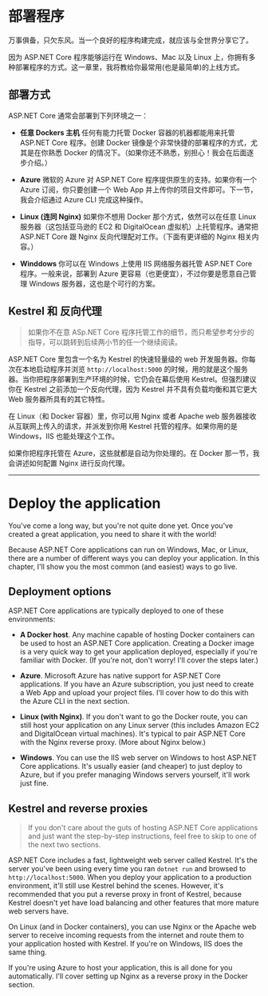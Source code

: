 # 部署程序

万事俱备，只欠东风。当一个良好的程序构建完成，就应该与全世界分享它了。

因为 ASP.NET Core 程序能够运行在 Windows、Mac 以及 Linux 上，你拥有多种部署程序的方式。这一章里，我将教给你最常用(也是最简单)的上线方式。

## 部署方式

ASP.NET Core 通常会部署到下列环境之一：

* **任意 Dockers 主机** 任何有能力托管 Docker 容器的机器都能用来托管 ASP.NET Core 程序。创建 Docker 镜像是个非常快捷的部署程序的方式，尤其是在你熟悉 Docker 的情况下。（如果你还不熟悉，别担心！我会在后面逐步介绍。）

* **Azure** 微软的 Azure 对 ASP.NET Core 程序提供原生的支持。如果你有一个 Azure 订阅，你只要创建一个 Web App 并上传你的项目文件即可。下一节，我会介绍通过 Azure CLI 完成这种操作。

* **Linux (连同 Nginx)** 如果你不想用 Docker 那个方式，依然可以在任意 Linux 服务器（这包括亚马逊的 EC2 和 DigitalOcean 虚拟机）上托管程序。通常把 ASP.NET Core 跟 Nginx 反向代理配对工作。（下面有更详细的 Nginx 相关内容。）

* **Winddows** 你可以在 Windows 上使用 IIS 网络服务器托管 ASP.NET Core 程序。一般来说，部署到 Azure 更容易（也更便宜），不过你要是愿意自己管理 Windows 服务器，这也是个可行的方案。

## Kestrel 和 反向代理

> 如果你不在意 ASp.NET Core 程序托管工作的细节，而只希望参考分步的指导，可以跳转到后续两小节的任一个继续阅读。

ASP.NET Core 里包含一个名为 Kestrel 的快速轻量级的 web 开发服务器。你每次在本地启动程序并浏览 `http://localhost:5000` 的时候，用的就是这个服务器。当你把程序部署到生产环境的时候，它仍会在幕后使用 Kestrel。但强烈建议你在 Kestrel 之前添加一个反向代理，因为 Kestrel 并不具有负载均衡和其它更大 Web 服务器所具有的其它特性。

在 Linux（和 Docker 容器）里，你可以用 Nginx 或者 Apache web 服务器接收从互联网上传入的请求，并派发到你用 Kestrel 托管的程序。如果你用的是 Windows，IIS 也能处理这个工作。

如果你把程序托管在 Azure，这些就都是自动为你处理的。在 Docker 那一节，我会讲述如何配置 Nginx 进行反向代理。

---

# Deploy the application
You've come a long way, but you're not quite done yet. Once you've created a great application, you need to share it with the world!

Because ASP.NET Core applications can run on Windows, Mac, or Linux, there are a number of different ways you can deploy your application. In this chapter, I'll show you the most common (and easiest) ways to go live.

## Deployment options

ASP.NET Core applications are typically deployed to one of these environments:

* **A Docker host**. Any machine capable of hosting Docker containers can be used to host an ASP.NET Core application. Creating a Docker image is a very quick way to get your application deployed, especially if you're familiar with Docker. (If you're not, don't worry! I'll cover the steps later.)

* **Azure**. Microsoft Azure has native support for ASP.NET Core applications. If you have an Azure subscription, you just need to create a Web App and upload your project files. I'll cover how to do this with the Azure CLI in the next section.

* **Linux (with Nginx)**. If you don't want to go the Docker route, you can still host your application on any Linux server (this includes Amazon EC2 and DigitalOcean virtual machines). It's typical to pair ASP.NET Core with the Nginx reverse proxy. (More about Nginx below.)

* **Windows**. You can use the IIS web server on Windows to host ASP.NET Core applications. It's usually easier (and cheaper) to just deploy to Azure, but if you prefer managing Windows servers yourself, it'll work just fine.

## Kestrel and reverse proxies

> If you don't care about the guts of hosting ASP.NET Core applications and just want the step-by-step instructions, feel free to skip to one of the next two sections.

ASP.NET Core includes a fast, lightweight web server called Kestrel. It's the server you've been using every time you ran `dotnet run` and browsed to `http://localhost:5000`. When you deploy your application to a production environment, it'll still use Kestrel behind the scenes. However, it's recommended that you put a reverse proxy in front of Kestrel, because Kestrel doesn't yet have load balancing and other features that more mature web servers have.

On Linux (and in Docker containers), you can use Nginx or the Apache web server to receive incoming requests from the internet and route them to your application hosted with Kestrel. If you're on Windows, IIS does the same thing.

If you're using Azure to host your application, this is all done for you automatically. I'll cover setting up Nginx as a reverse proxy in the Docker section.
